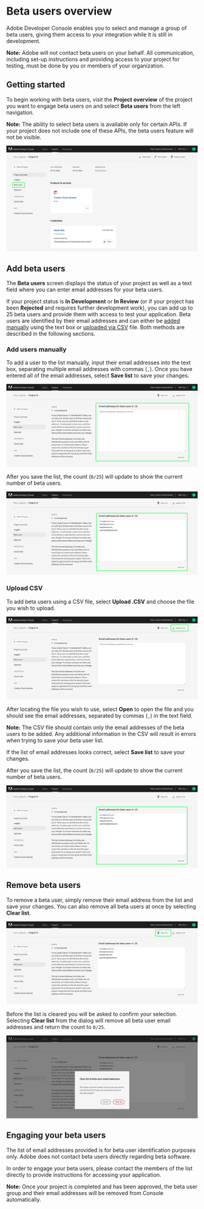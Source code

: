 # Beta users overview

Adobe Developer Console enables you to select and manage a group of beta users, giving them access to your integration while it is still in development.

**Note:** Adobe will not contact beta users on your behalf. All communication, including set-up instructions and providing access to your project for testing, must be done by you or members of your organization.

## Getting started

To begin working with beta users, visit the **Project overview** of the project you want to engage beta users on and select **Beta users** from the left navigation.

**Note:** The ability to select beta users is available only for certain APIs. If your project does not include one of these APIs, the beta users feature will not be visible.

![alt text](../../images/beta-users-project-overview.png)

## Add beta users

The **Beta users** screen displays the status of your project as well as a text field where you can enter email addresses for your beta users.

If your project status is **In Development** or **In Review** (or if your project has been **Rejected** and requires further development work), you can add up to 25 beta users and provide them with access to test your application. Beta users are identified by their email addresses and can either be [added manually](#add-users-manually) using the text box or [uploaded via CSV](#upload-csv) file. Both methods are described in the following sections.

### Add users manually

To add a user to the list manually, input their email addresses into the text box, separating multiple email addresses with commas (`,`). Once you have entered all of the email addresses, select **Save list** to save your changes. 

![alt text](../../images/beta-users-add.png)

After you save the list, the count (`0/25`) will update to show the current number of beta users.

![alt text](../../images/beta-users-list-saved.png)

### Upload CSV

To add beta users using a CSV file, select **Upload .CSV** and choose the file you wish to upload. 

![alt text](../../images/beta-users-upload.png)

After locating the file you wish to use, select **Open** to open the file and you should see the email addresses, separated by commas (`,`) in the text field.

**Note:** The CSV file should contain only the email addresses of the beta users to be added. Any additional information in the CSV will result in errors when trying to save your beta user list.

If the list of email addresses looks correct, select **Save list** to save your changes.

After you save the list, the count (`0/25`) will update to show the current number of beta users.

![alt text](../../images/beta-users-list-saved.png)

## Remove beta users

To remove a beta user, simply remove their email address from the list and save your changes. You can also remove all beta users at once by selecting **Clear list**. 

![alt text](../../images/beta-users-clear-list.png)

Before the list is cleared you will be asked to confirm your selection. Selecting **Clear list** from the dialog will remove all beta user email addresses and return the count to `0/25`.

![alt text](../../images/beta-users-clear-confirm.png)

## Engaging your beta users

The list of email addresses provided is for beta user identification purposes only. Adobe does not contact beta users directly regarding beta software. 

In order to engage your beta users, please contact the members of the list directly to provide instructions for accessing your application. 

**Note:** Once your project is completed and has been approved, the beta user group and their email addresses will be removed from Console automatically.

